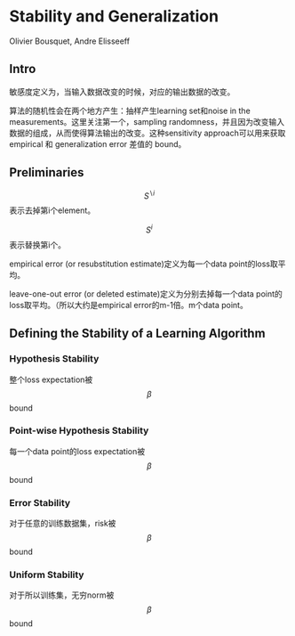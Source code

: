 # Stability and Generalization

Olivier Bousquet, Andre Elisseeff

## Intro

敏感度定义为，当输入数据改变的时候，对应的输出数据的改变。

算法的随机性会在两个地方产生：抽样产生learning set和noise in the measurements。这里关注第一个，sampling randomness，并且因为改变输入数据的组成，从而使得算法输出的改变。这种sensitivity approach可以用来获取empirical 和 generalization error 差值的 bound。

## Preliminaries

$$S^{\backslash i}$$表示去掉第i个element。

$$S^{i}$$表示替换第i个。

empirical error (or resubstitution estimate)定义为每一个data point的loss取平均。

leave-one-out error (or deleted estimate)定义为分别去掉每一个data point的loss取平均。（所以大约是empirical error的m-1倍。m个data point。

## Defining the Stability of a Learning Algorithm

### Hypothesis Stability

整个loss expectation被$$\beta$$ bound

### Point-wise Hypothesis Stability

每一个data point的loss expectation被$$\beta$$ bound

### Error Stability

对于任意的训练数据集，risk被$$\beta$$ bound

### Uniform Stability

对于所以训练集，无穷norm被$$\beta$$ bound